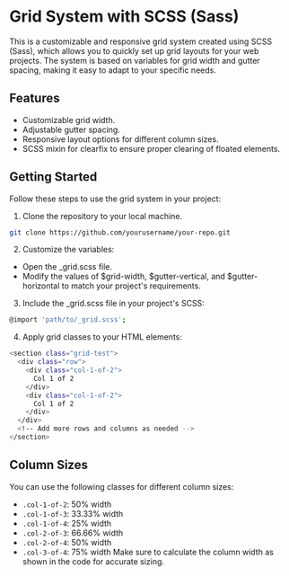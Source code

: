 # Grid System with SCSS (Sass)

This is a customizable and responsive grid system created using SCSS (Sass), which allows you to quickly set up grid layouts for your web projects. The system is based on variables for grid width and gutter spacing, making it easy to adapt to your specific needs.

## Features

- Customizable grid width.
- Adjustable gutter spacing.
- Responsive layout options for different column sizes.
- SCSS mixin for clearfix to ensure proper clearing of floated elements.

## Getting Started

Follow these steps to use the grid system in your project:

1. Clone the repository to your local machine.
```sh
git clone https://github.com/yourusername/your-repo.git
```

2. Customize the variables:

- Open the _grid.scss file.
- Modify the values of $grid-width, $gutter-vertical, and $gutter-horizontal to match your project's requirements.

3. Include the _grid.scss file in your project's SCSS:
```sh
@import 'path/to/_grid.scss';
```

4. Apply grid classes to your HTML elements:
```sh
<section class="grid-test">
  <div class="row">
    <div class="col-1-of-2">
      Col 1 of 2
    </div>
    <div class="col-1-of-2">
      Col 1 of 2
    </div>
  </div>
  <!-- Add more rows and columns as needed -->
</section>
```
## Column Sizes

You can use the following classes for different column sizes:

- `.col-1-of-2`: 50% width
- `.col-1-of-3`: 33.33% width
- `.col-1-of-4`: 25% width
- `.col-2-of-3`: 66.66% width
- `.col-2-of-4`: 50% width
- `.col-3-of-4`: 75% width
Make sure to calculate the column width as shown in the code for accurate sizing.

